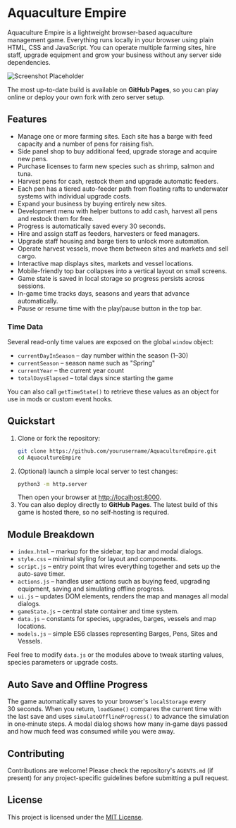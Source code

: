 # Aquaculture Empire

Aquaculture Empire is a lightweight browser-based aquaculture management game. Everything runs locally in your browser using plain HTML, CSS and JavaScript. You can operate multiple farming sites, hire staff, upgrade equipment and grow your business without any server side dependencies.

![Screenshot Placeholder](docs/screenshot.png)

The most up-to-date build is available on **GitHub Pages**, so you can play online or deploy your own fork with zero server setup.

## Features
- Manage one or more farming sites. Each site has a barge with feed capacity and a number of pens for raising fish.
- Side panel shop to buy additional feed, upgrade storage and acquire new pens.
- Purchase licenses to farm new species such as shrimp, salmon and tuna.
- Harvest pens for cash, restock them and upgrade automatic feeders.
- Each pen has a tiered auto-feeder path from floating rafts to
  underwater systems with individual upgrade costs.
- Expand your business by buying entirely new sites.
- Development menu with helper buttons to add cash, harvest all pens and restock them for free.
- Progress is automatically saved every 30 seconds.
- Hire and assign staff as feeders, harvesters or feed managers.
- Upgrade staff housing and barge tiers to unlock more automation.
- Operate harvest vessels, move them between sites and markets and sell cargo.
- Interactive map displays sites, markets and vessel locations.
- Mobile-friendly top bar collapses into a vertical layout on small screens.
- Game state is saved in local storage so progress persists across sessions.
- In-game time tracks days, seasons and years that advance automatically.
- Pause or resume time with the play/pause button in the top bar.

### Time Data
Several read-only time values are exposed on the global `window` object:

- `currentDayInSeason` – day number within the season (1–30)
- `currentSeason` – season name such as "Spring"
- `currentYear` – the current year count
- `totalDaysElapsed` – total days since starting the game

You can also call `getTimeState()` to retrieve these values as an object for
use in mods or custom event hooks.

## Quickstart
1. Clone or fork the repository:
   ```bash
   git clone https://github.com/yourusername/AquacultureEmpire.git
   cd AquacultureEmpire
   ```
2. (Optional) launch a simple local server to test changes:
   ```bash
   python3 -m http.server
   ```
   Then open your browser at [http://localhost:8000](http://localhost:8000).
3. You can also deploy directly to **GitHub Pages**. The latest build of this game is hosted there, so no self‑hosting is required.

## Module Breakdown
- `index.html` – markup for the sidebar, top bar and modal dialogs.
- `style.css` – minimal styling for layout and components.
- `script.js` – entry point that wires everything together and sets up the auto-save timer.
- `actions.js` – handles user actions such as buying feed, upgrading equipment, saving and simulating offline progress.
- `ui.js` – updates DOM elements, renders the map and manages all modal dialogs.
- `gameState.js` – central state container and time system.
- `data.js` – constants for species, upgrades, barges, vessels and map locations.
- `models.js` – simple ES6 classes representing Barges, Pens, Sites and Vessels.

Feel free to modify `data.js` or the modules above to tweak starting values, species parameters or upgrade costs.

## Auto Save and Offline Progress
The game automatically saves to your browser's `localStorage` every 30&nbsp;seconds. When you return, `loadGame()` compares the current time with the last save and uses `simulateOfflineProgress()` to advance the simulation in one‑minute steps. A modal dialog shows how many in‑game days passed and how much feed was consumed while you were away.

## Contributing
Contributions are welcome! Please check the repository's `AGENTS.md` (if present)
for any project-specific guidelines before submitting a pull request.

## License
This project is licensed under the [MIT License](LICENSE).
